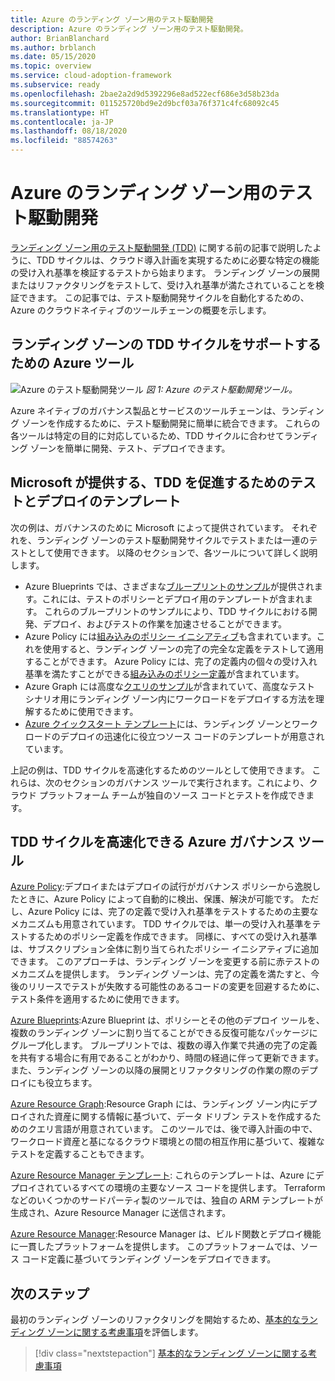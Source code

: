 ```yaml
---
title: Azure のランディング ゾーン用のテスト駆動開発
description: Azure のランディング ゾーン用のテスト駆動開発。
author: BrianBlanchard
ms.author: brblanch
ms.date: 05/15/2020
ms.topic: overview
ms.service: cloud-adoption-framework
ms.subservice: ready
ms.openlocfilehash: 2bae2a2d9d5392296e8ad522ecf686e3d58b23da
ms.sourcegitcommit: 011525720bd9e2d9bcf03a76f371c4fc68092c45
ms.translationtype: HT
ms.contentlocale: ja-JP
ms.lasthandoff: 08/18/2020
ms.locfileid: "88574263"
---
```

# <a name="test-driven-development-for-landing-zones-in-azure"></a>Azure のランディング ゾーン用のテスト駆動開発

[ランディング ゾーン用のテスト駆動開発 (TDD)](./test-driven-development.md) に関する前の記事で説明したように、TDD サイクルは、クラウド導入計画を実現するために必要な特定の機能の受け入れ基準を検証するテストから始まります。 ランディング ゾーンの展開またはリファクタリングをテストして、受け入れ基準が満たされていることを検証できます。 この記事では、テスト駆動開発サイクルを自動化するための、Azure のクラウドネイティブのツールチェーンの概要を示します。

## <a name="azure-tools-to-support-landing-zone-tdd-cycles"></a>ランディング ゾーンの TDD サイクルをサポートするための Azure ツール

![Azure のテスト駆動開発ツール](../../_images/ready/azure-tdd-tools.png)
_図 1: Azure のテスト駆動開発ツール。_

Azure ネイティブのガバナンス製品とサービスのツールチェーンは、ランディング ゾーンを作成するために、テスト駆動開発に簡単に統合できます。 これらの各ツールは特定の目的に対応しているため、TDD サイクルに合わせてランディング ゾーンを簡単に開発、テスト、デプロイできます。

## <a name="microsoft-provided-test-and-deployment-templates-to-accelerate-tdd"></a>Microsoft が提供する、TDD を促進するためのテストとデプロイのテンプレート

次の例は、ガバナンスのために Microsoft によって提供されています。 それぞれを、ランディング ゾーンのテスト駆動開発サイクルでテストまたは一連のテストとして使用できます。 以降のセクションで、各ツールについて詳しく説明します。

- Azure Blueprints では、さまざまな[ブループリントのサンプル](/azure/governance/blueprints/samples)が提供されます。これには、テストのポリシーとデプロイ用のテンプレートが含まれます。 これらのブループリントのサンプルにより、TDD サイクルにおける開発、デプロイ、およびテストの作業を加速させることができます。
- Azure Policy には[組み込みのポリシー イニシアティブ](/azure/governance/policy/samples/built-in-initiatives)も含まれています。これを使用すると、ランディング ゾーンの完了の完全な定義をテストして適用することができます。 Azure Policy には、完了の定義内の個々の受け入れ基準を満たすことができる[組み込みのポリシー定義](/azure/governance/policy/samples/built-in-policies)が含まれています。
- Azure Graph には高度な[クエリのサンプル](/azure/governance/resource-graph/samples/advanced)が含まれていて、高度なテスト シナリオ用にランディング ゾーン内にワークロードをデプロイする方法を理解するために使用できます。
- [Azure クイックスタート テンプレート](https://azure.microsoft.com/resources/templates)には、ランディング ゾーンとワークロードのデプロイの迅速化に役立つソース コードのテンプレートが用意されています。

上記の例は、TDD サイクルを高速化するためのツールとして使用できます。 これらは、次のセクションのガバナンス ツールで実行されます。これにより、クラウド プラットフォーム チームが独自のソース コードとテストを作成できます。

## <a name="azure-governance-tools-that-can-accelerate-tdd-cycles"></a>TDD サイクルを高速化できる Azure ガバナンス ツール

[Azure Policy](/azure/governance/policy):デプロイまたはデプロイの試行がガバナンス ポリシーから逸脱したときに、Azure Policy によって自動的に検出、保護、解決が可能です。 ただし、Azure Policy には、完了の定義で受け入れ基準をテストするための主要なメカニズムも用意されています。 TDD サイクルでは、単一の受け入れ基準をテストするためのポリシー定義を作成できます。 同様に、すべての受け入れ基準は、サブスクリプション全体に割り当てられたポリシー イニシアティブに追加できます。 このアプローチは、ランディング ゾーンを変更する前に赤テストのメカニズムを提供します。 ランディング ゾーンは、完了の定義を満たすと、今後のリリースでテストが失敗する可能性のあるコードの変更を回避するために、テスト条件を適用するために使用できます。

[Azure Blueprints](/azure/governance/blueprints):Azure Blueprint は、ポリシーとその他のデプロイ ツールを、複数のランディング ゾーンに割り当てることができる反復可能なパッケージにグループ化します。 ブループリントでは、複数の導入作業で共通の完了の定義を共有する場合に有用であることがわかり、時間の経過に伴って更新できます。 また、ランディング ゾーンの以降の展開とリファクタリングの作業の際のデプロイにも役立ちます。

[Azure Resource Graph](/azure/governance/resource-graph/overview):Resource Graph には、ランディング ゾーン内にデプロイされた資産に関する情報に基づいて、データ ドリブン テストを作成するためのクエリ言語が用意されています。 このツールでは、後で導入計画の中で、ワークロード資産と基になるクラウド環境との間の相互作用に基づいて、複雑なテストを定義することもできます。

[Azure Resource Manager テンプレート](/azure/azure-resource-manager/templates/overview): これらのテンプレートは、Azure にデプロイされているすべての環境の主要なソース コードを提供します。 Terraform などのいくつかのサードパーティ製のツールでは、独自の ARM テンプレートが生成され、Azure Resource Manager に送信されます。

[Azure Resource Manager](/azure/azure-resource-manager/management/overview):Resource Manager は、ビルド関数とデプロイ機能に一貫したプラットフォームを提供します。 このプラットフォームでは、ソース コード定義に基づいてランディング ゾーンをデプロイできます。

## <a name="next-steps"></a>次のステップ

最初のランディング ゾーンのリファクタリングを開始するため、[基本的なランディング ゾーンに関する考慮事項](./basic-considerations.md)を評価します。

> [!div class="nextstepaction"]
> [基本的なランディング ゾーンに関する考慮事項](./basic-considerations.md)
